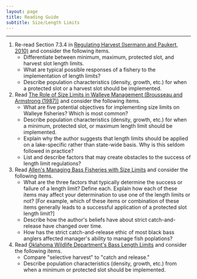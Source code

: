```yaml
---
layout: page
title: Reading Guide
subtitle: Size/Length Limits
---
```


----

1. Re-read Section 7.3.4 in [Regulating Harvest (Isermann and Paukert, 2010)](IsermannPaukert_2010_HarvestRegulations.pdf) and consider the following items.
    * Differentiate between minimum, maximum, protected slot, and harvest slot length limits.
    * What are typical possible responses of a fishery to the implementation of length limits?
    * Describe population characteristics (density, growth, etc.) for when a protected slot or a harvest slot should be implemented.
1. Read [The Role of Size Limits in Walleye Management (Brousseau and Armstrong (1987))](BrousseauArmstrong_1987_WAELengthLimits.pdf) and consider the following items.
    * What are five potential objectives for implementing size limits on Walleye fisheries?  Which is most common?
    * Describe population characteristics (density, growth, etc.) for when a minimum, protected slot, or maximum length limit should be implemented.
    * Explain why the author suggests that length limits should be applied on a lake-specific rather than state-wide basis.  Why is this seldom followed in practice?
    * List and describe factors that may create obstacles to the success of length limit regulations?
1. Read [Allen's Managing Bass Fisheries with Size Limits](http://www.bassresource.com/fish_biology/selective_harvest.html) and consider the following items.
    * What are the three factors that typically determine the success or failure of a length limit?  Define each.  Explain how each of these items may affect your determination to use one of the length limits or not? [For example, which of these items or combination of these items generally leads to a successful application of a protected slot length limit?]
    * Describe how the author's beliefs have about strict catch-and-release have changed over time.
    * How has the strict catch-and-release ethic of most black bass anglers affected manager's ability to manage fish poplations?
1. Read [Oklahoma Wildlife Department's Bass Length Limits](http://www.wildlifedepartment.com/fishing/fishid/bass_length_limits.pdf) and consider the following items.
    * Compare "selective harvest" to "catch and release."
    * Describe population characteristics (density, growth, etc.) from when a minimum or protected slot should be implemented.
